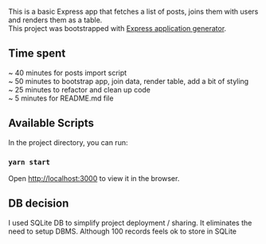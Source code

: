 This is a basic Express app that fetches a list of posts, joins them with users and renders them as a table.<br>
This project was bootstrapped with [Express application generator](https://expressjs.com/en/starter/generator.html).

## Time spent
~ 40 minutes for posts import script<br>
~ 50 minutes to bootstrap app, join data, render table, add a bit of styling<br>
~ 25 minutes to refactor and clean up code<br>
~ 5 minutes for README.md file

## Available Scripts

In the project directory, you can run:

### `yarn start`
Open [http://localhost:3000](http://localhost:3000) to view it in the browser.

## DB decision
I used SQLite DB to simplify project deployment / sharing. It eliminates the need to setup DBMS. Although 100 records feels ok to store in SQLite
